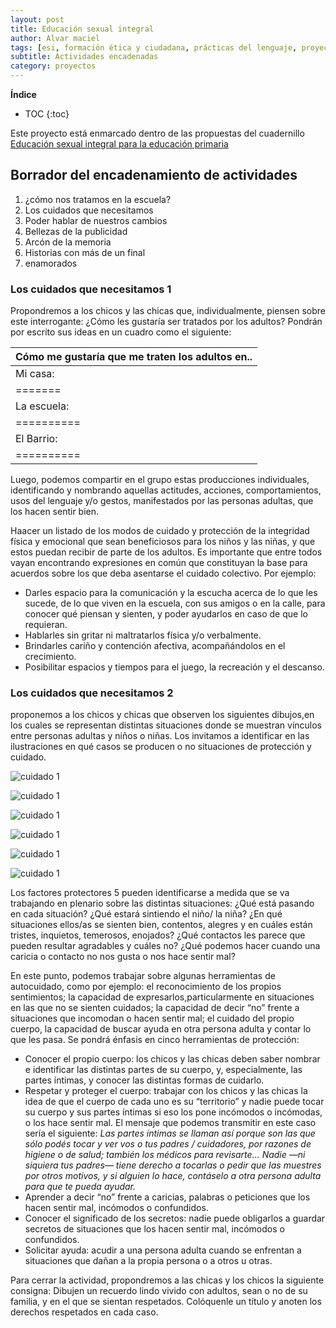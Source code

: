 ```yaml
---
layout: post
title: Educación sexual integral
author: Alvar maciel
tags: [esi, formación ética y ciudadana, prácticas del lenguaje, proyectos]
subtitle: Actividades encadenadas
category: proyectos
---
```


**Índice**

* TOC
{:toc}


Este proyecto está enmarcado dentro de las propuestas del cuadernillo [Educación sexual integral para la educación primaria](http://www.buenosaires.gob.ar/sites/gcaba/files/esi_primaria.pdf)


## Borrador del encadenamiento de actividades

1. ¿cómo nos tratamos en la escuela?
2. Los cuidados que necesitamos
3. Poder hablar de nuestros cambios
4. Bellezas de la publicidad
5. Arcón de la memoria
6. Historias con más de un final
7. enamorados

### Los cuidados que necesitamos 1

Propondremos a los chicos y las chicas que, individualmente, piensen sobre este interrogante: ¿Cómo les gustaría ser tratados por los adultos? Pondrán por escrito sus ideas en un cuadro como el siguiente:

|Cómo me gustaría que me traten los adultos en..|
|:----------------------------------------------|
|Mi casa:|
|=======|
|La escuela:|
|==========|
|El Barrio:|
|==========|

Luego, podemos compartir en el grupo estas producciones individuales, identificando y nombrando aquellas actitudes, acciones, comportamientos, usos del lenguaje y/o gestos, manifestados por las personas adultas, que los hacen sentir bien.

Haacer un listado de los modos de cuidado y protección de la integridad física y emocional que sean beneficiosos para los niños y las niñas, y que estos puedan recibir de parte de los adultos. Es importante que entre todos vayan encontrando expresiones en común que constituyan la base para acuerdos sobre los que deba asentarse el cuidado colectivo. Por ejemplo:

- Darles espacio para la comunicación y la escucha acerca de lo que les sucede, de lo que viven en la escuela, con sus amigos o en la calle, para conocer qué piensan y sienten, y poder ayudarlos en caso de que lo requieran.
- Hablarles sin gritar ni maltratarlos física y/o verbalmente.
- Brindarles cariño y contención afectiva, acompañándolos en el crecimiento.
- Posibilitar espacios y tiempos para el juego, la recreación y el descanso.

### Los cuidados que necesitamos 2

proponemos a los chicos y chicas que observen los siguientes dibujos,en los cuales se representan distintas situaciones donde se muestran vínculos entre personas adultas y niños o niñas. Los invitamos a identificar en las ilustraciones en qué casos se producen o no situaciones de protección y cuidado.

![cuidado 1]({{site.url}}{{site.baseurl}}/assets/ESI/cuidado1.jpg)

![cuidado 1]({{site.url}}{{site.baseurl}}/assets/ESI/cuidado2.jpg)

![cuidado 1]({{site.url}}{{site.baseurl}}/assets/ESI/cuidado3.jpg)

![cuidado 1]({{site.url}}{{site.baseurl}}/assets/ESI/cuidado4.jpg)

![cuidado 1]({{site.url}}{{site.baseurl}}/assets/ESI/cuidado5.jpg)

![cuidado 1]({{site.url}}{{site.baseurl}}/assets/ESI/cuidado6.jpg)


Los factores protectores 5 pueden identificarse a medida que se va trabajando en plenario sobre las distintas situaciones: ¿Qué está pasando en cada situación? ¿Qué estará sintiendo el niño/ la niña? ¿En qué situaciones ellos/as se sienten bien, contentos, alegres y en cuáles están tristes, inquietos, temerosos, enojados? ¿Qué contactos les parece que pueden resultar agradables y cuáles no? ¿Qué podemos hacer cuando una caricia o contacto no nos gusta o nos hace sentir mal?

En este punto, podemos trabajar sobre algunas herramientas de autocuidado, como por ejemplo: el reconocimiento de los propios sentimientos; la capacidad de expresarlos,particularmente en situaciones en las que no se sienten cuidados; la capacidad de decir “no” frente a situaciones que incomodan o hacen sentir mal; el cuidado del propio cuerpo, la capacidad de buscar ayuda en otra persona adulta y contar lo que les pasa. Se pondrá énfasis en cinco herramientas de protección:

- Conocer el propio cuerpo: los chicos y las chicas deben saber nombrar e identificar las distintas partes de su cuerpo, y, especialmente, las partes íntimas, y conocer las distintas formas de cuidarlo.
- Respetar y proteger el cuerpo: trabajar con los chicos y las chicas la idea de que el cuerpo de cada uno es su “territorio” y nadie puede tocar su cuerpo y sus partes íntimas si eso los pone incómodos o incómodas, o los hace sentir mal. El mensaje que podemos transmitir en este caso sería el siguiente: *Las partes íntimas se llaman así porque son las que sólo podés tocar y ver vos o tus padres / cuidadores, por razones de higiene o de salud; también los médicos para revisarte... Nadie —ni siquiera tus padres— tiene derecho a tocarlas o pedir que las muestres por otros motivos, y si alguien lo hace, contáselo a otra persona adulta para que te pueda ayudar.*
- Aprender a decir “no” frente a caricias, palabras o peticiones que los hacen sentir mal, incómodos o confundidos.
- Conocer el significado de los secretos: nadie puede obligarlos a guardar secretos de situaciones que los hacen sentir mal, incómodos o confundidos.
- Solicitar ayuda: acudir a una persona adulta cuando se enfrentan a situaciones que dañan a la propia persona o a otros u otras.

Para cerrar la actividad, propondremos a las chicas y los chicos la siguiente consigna: Dibujen un recuerdo lindo vivido con adultos, sean o no de su familia, y en el que se sientan respetados. Colóquenle un título y anoten los derechos respetados en cada caso.
